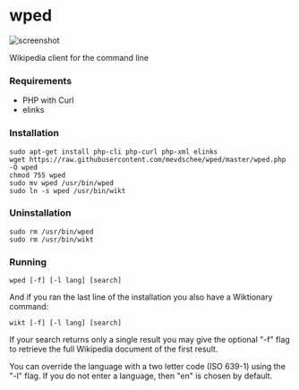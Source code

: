 wped
====

![screenshot](http://www.leaseweblabs.com/wp-content/uploads/2014/11/wped.png)

Wikipedia client for the command line

### Requirements

- PHP with Curl
- elinks

### Installation

```
sudo apt-get install php-cli php-curl php-xml elinks
wget https://raw.githubusercontent.com/mevdschee/wped/master/wped.php -O wped
chmod 755 wped
sudo mv wped /usr/bin/wped
sudo ln -s wped /usr/bin/wikt
```

### Uninstallation

```
sudo rm /usr/bin/wped
sudo rm /usr/bin/wikt
```

### Running

```
wped [-f] [-l lang] [search]
```

And if you ran the last line of the installation you also have a Wiktionary command:

```
wikt [-f] [-l lang] [search]
```

If your search returns only a single result you may give the optional "-f" flag to retrieve the full Wikipedia document of the first result.

You can override the language with a two letter code (ISO 639-1) using the "-l" flag. If you do not enter a language, then "en" is chosen by default.
